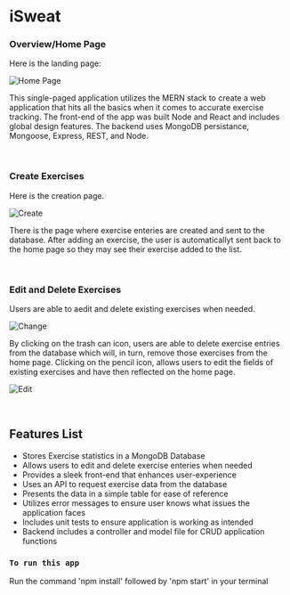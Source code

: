 # iSweat

### Overview/Home Page

Here is the landing page:

![Home Page](https://user-images.githubusercontent.com/91065673/186503404-968cc353-868c-4a22-8317-564b574808a7.png)

This single-paged application utilizes the MERN stack to create a web application that hits all the basics when it comes to accurate exercise tracking. The front-end of the app was built Node and React and includes global design features. The backend uses MongoDB persistance, Mongoose, Express, REST, and Node.

<br>

### Create Exercises

Here is the creation page.

![Create](https://user-images.githubusercontent.com/91065673/186503612-db63e775-2235-4e3f-aa4b-8905ca8fa739.png)

There is the page where exercise enteries are created and sent to the database. After adding an exercise, the user is automaticallyt sent back to the home page so they may see their exercise added to the list. 

<br>

### Edit and Delete Exercises

Users are able to aedit and delete existing exercises when needed.

![Change](https://user-images.githubusercontent.com/91065673/186504223-8ef8559b-2246-4ae1-a810-c6b25b270212.png)

By clicking on the trash can icon, users are able to delete exercise entries from the database which will, in turn, remove those exercises from the home page. Clicking on the pencil icon, allows users to edit the fields of existing exercises and have then reflected on the home page.

![Edit](https://user-images.githubusercontent.com/91065673/186504251-83754fd1-a6b0-4946-84a6-6c7e25307c1f.png)

<br>

## Features List

- Stores Exercise statistics in a MongoDB Database
- Allows users to edit and delete exercise enteries when needed
- Provides a sleek front-end that enhances user-experience
- Uses an API to request exercise data from the database 
- Presents the data in a simple table for ease of reference
- Utilizes error messages to ensure user knows what issues the application faces
- Includes unit tests to ensure application is working as intended
- Backend includes a controller and model file for CRUD application functions

### `To run this app`

Run the command 'npm install' followed by 'npm start' in your terminal
